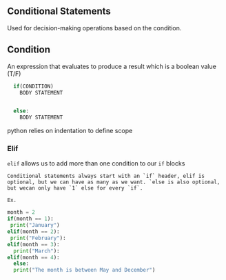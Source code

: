 ## Conditional Statements

Used for decision-making operations based on the condition.

## Condition

An expression that evaluates to produce a result which is a boolean value (T/F)

```python
  if(CONDITION)
    BODY STATEMENT


  else:
    BODY STATEMENT
```
python relies on indentation to define scope

### Elif

  `elif` allows us to add more than one condition to our `if` blocks

    Conditional statements always start with an `if` header, elif is optional, but we can have as many as we want. `else is also optional, but wecan only have `1` else for every `if`. 

    Ex.
```python
month = 2
if(month == 1):
 print("January")
elif(month == 2):
 print("February"):
elif(month == 3):
  print("March"):
elif(month == 4):
  else:
  print("The month is between May and December")
  
    
    
   